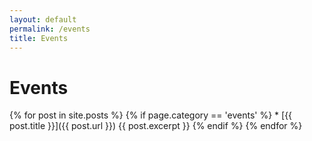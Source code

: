 ```yaml
---
layout: default
permalink: /events
title: Events
---
```


# Events
      
{% for post in site.posts %}
      {% if page.category == 'events' %}
        * [{{ post.title }}]({{ post.url }})
          {{ post.excerpt }}
      {% endif %}
{% endfor %}
